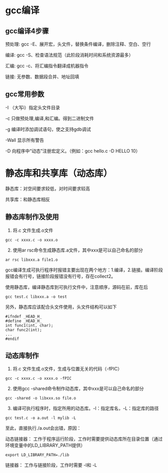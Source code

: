 # gcc编译

## gcc编译4步骤

预处理: gcc -E、展开宏，头文件，替换条件编译，删除注释、空白、空行

编译: gcc -S、检查语法规范（此阶段消耗时间和系统资源最多）

汇编: gcc -c、将汇编指令翻译成机器指令

链接: 无参数、数据段合并、地址回填

## gcc常用参数

-I 	（大写i）指定头文件目录

-c		只做预处理,编译,和汇编。得到二进制文件

-g		编译时添加调试语句，使之支持gdb调试

-Wall	显示所有警告

-D		向程序中“动态”注册宏定义。（例如：gcc hello.c -D HELLO 10）

# 静态库和共享库（动态库）

静态库：对空间要求较低，对时间要求较高

共享库：和静态库相反

## 静态库制作及使用

1. 将.c 文件生成.o文件

```
gcc -c xxxx.c -o xxxx.o
```

2. 使用ar rsc命令生成静态库.a文件，其中xxx是可以自己命名的部分

```
ar rsc libxxx.a file1.o
```

gcc编译生成可执行程序时报错主要出现在两个地方：1.编译，2.链接。编译阶段报错会有行号，链接阶段报错没有行号，存在collect2。

使用静态库，编译静态库到可执行文件中，注意顺序，源码在前，库在后

```
gcc test.c libxxx.a -o test
```

另外，静态库应该配合头文件使用，头文件结构可以如下

```
#ifndef _HEAD_H_
#define _HEAD_H_
int func1(int, char);
char func2(int);
...
#endif
```

## 动态库制作

1. 将.c 文件生成.o文件，生成与位置无关的代码（-fPIC）

```
gcc -c xxxx.c -o xxxx.o -fPIC
```

2. 使用gcc -shared命令制作动态库，其中xxx是可以自己命名的部分

```
gcc -shared -o libxxx.so file.o
```

3. 编译可执行程序时，指定所用的动态库。-l：指定库名，-L：指定库的路径

```
gcc test.c -o a.out -l mylib -L
```

至此，直接执行./a.out会出错，原因：

动态链接器：	工作于程序运行阶段，工作时需要提供动态库所在目录位置（通过环境变量中的LD_LIBRARY_PATH提供）

```
export LD_LIBRARY_PATH=./lib
```

链接器：			工作与链接阶段，工作时需要 -l和 -L
